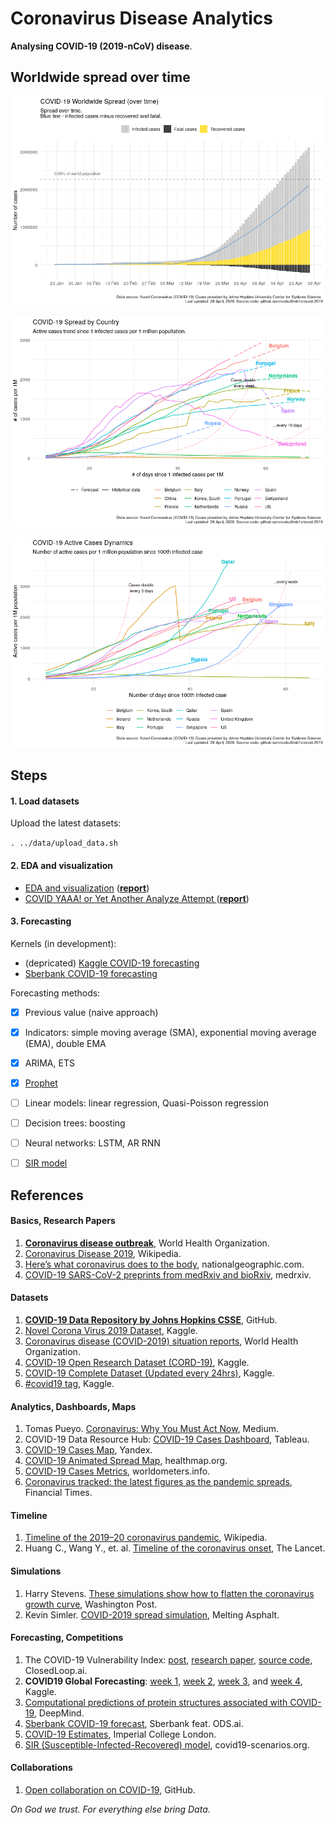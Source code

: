 # Coronavirus Disease Analytics

**Analysing COVID-19 (2019-nCoV) disease**.


## Worldwide spread over time


![worldwide spread over time](src/covid-19-eda_files/figure-gfm/worldwide_spread_over_time-1.png)

![infected by countries prediction](src/covid-19-yaaa_files/figure-gfm/infected_by_countries_pred-1.png)

![active cases dynamics](src/covid-19-eda_files/figure-gfm/active-cases-dynamics-1.png)


## Steps


#### 1. Load datasets

Upload the latest datasets:

`. ../data/upload_data.sh`


#### 2. EDA and visualization

- [EDA and visualization](src/covid-19-eda.Rmd) (**[report](src/covid-19-eda.md)**)
- [COVID YAAA! or Yet Another Analyze Attempt ](src/covid-19-yaaa.Rmd) (**[report](src/covid-19-yaaa.md)**)


#### 3. Forecasting

Kernels (in development):

- (depricated) [Kaggle COVID-19 forecasting](src/kaggle-covid-forecasting.R) 
- [Sberbank COVID-19 forecasting](src/sberbank-covid-forecasting.R) 

Forecasting methods:

- [x] Previous value (naive approach)
- [x] Indicators: simple moving average (SMA), exponential moving average (EMA), double EMA
- [x] ARIMA, ETS
- [x] [Prophet](https://facebook.github.io/prophet/) 
- [ ] Linear models: linear regression, Quasi-Poisson regression 
- [ ] Decision trees: boosting
- [ ] Neural networks: LSTM, AR RNN
- [ ] [SIR model](https://www.kaggle.com/jordimas/differential-evolution-to-fit-covid-19-sir-model)



## References


#### Basics, Research Papers

1. [**Coronavirus disease outbreak**](https://www.who.int/emergencies/diseases/novel-coronavirus-2019/), World Health Organization.
1. [Coronavirus Disease 2019](https://en.wikipedia.org/wiki/Coronavirus_disease_2019), Wikipedia.
1. [Here’s what coronavirus does to the body](https://www.nationalgeographic.com/science/2020/02/here-is-what-coronavirus-does-to-the-body/), nationalgeographic.com.
1. [COVID-19 SARS-CoV-2 preprints from medRxiv and bioRxiv](https://connect.medrxiv.org/relate/content/181), medrxiv.


#### Datasets

1. [**COVID-19 Data Repository by Johns Hopkins CSSE**](https://github.com/CSSEGISandData/COVID-19), GitHub.
1. [Novel Corona Virus 2019 Dataset](https://www.kaggle.com/sudalairajkumar/novel-corona-virus-2019-dataset), Kaggle.
1. [Coronavirus disease (COVID-2019) situation reports](https://www.who.int/emergencies/diseases/novel-coronavirus-2019/situation-reports), World Health Organization.
1. [COVID-19 Open Research Dataset (CORD-19)](https://www.kaggle.com/allen-institute-for-ai/CORD-19-research-challenge), Kaggle.
1. [COVID-19 Complete Dataset (Updated every 24hrs)](https://www.kaggle.com/imdevskp/corona-virus-report), Kaggle.
1. [#covid19 tag](https://www.kaggle.com/tags/covid19), Kaggle.


#### Analytics, Dashboards, Maps

1. Tomas Pueyo. [Coronavirus: Why You Must Act Now](https://medium.com/@tomaspueyo/coronavirus-act-today-or-people-will-die-f4d3d9cd99ca), Medium.
1. COVID-19 Data Resource Hub: [COVID-19 Cases Dashboard](https://public.tableau.com/profile/covid.19.data.resource.hub#!/vizhome/COVID-19Cases_15840488375320/COVID-19Cases), Tableau.
1. [COVID-19 Cases Map](https://yandex.ru/web-maps/covid19), Yandex.
1. [COVID-19 Animated Spread Map](https://www.healthmap.org/covid-19/), healthmap.org.
1. [COVID-19 Cases Metrics](https://www.worldometers.info/coronavirus/), worldometers.info.
1. [Coronavirus tracked: the latest figures as the pandemic spreads](https://www.ft.com/coronavirus-latest), Financial Times.


#### Timeline

1. [Timeline of the 2019–20 coronavirus pandemic](https://en.wikipedia.org/wiki/Timeline_of_the_2019%E2%80%9320_coronavirus_pandemic), Wikipedia.
2. Huang C., Wang Y., et. al. [Timeline of the coronavirus onset](https://els-jbs-prod-cdn.literatumonline.com/pb/assets/raw/Lancet/infographics/coronavirus/Coronavirus_MedianTimeline_Infographic-1584612208650.jpg), The Lancet.


#### Simulations

1. Harry Stevens. [These simulations show how to flatten the coronavirus growth curve](https://www.washingtonpost.com/graphics/2020/world/corona-simulator/), Washington Post.
1. Kevin Simler. [COVID-2019 spread simulation](https://www.meltingasphalt.com/interactive/outbreak/), Melting Asphalt.


#### Forecasting, Competitions

1. The COVID-19 Vulnerability Index: [post](https://closedloop.ai/open-source-data-science-to-fight-covid-19-corona-virus/), [research paper](https://arxiv.org/abs/2003.07347), [source code](https://github.com/closedloop-ai/cv19index), ClosedLoop.ai.
1. **COVID19 Global Forecasting**: [week 1](https://www.kaggle.com/c/covid19-global-forecasting-week-1), [week 2](https://www.kaggle.com/c/covid19-global-forecasting-week-2), [week 3](https://www.kaggle.com/c/covid19-global-forecasting-week-3), and [week 4](https://www.kaggle.com/c/covid19-global-forecasting-week-4), Kaggle. 
1. [Computational predictions of protein structures associated with COVID-19](https://deepmind.com/research/open-source/computational-predictions-of-protein-structures-associated-with-COVID-19), DeepMind.
1. [Sberbank COVID-19 forecast](https://ods.ai/competitions/sberbank-covid19-forecast), Sberbank feat. ODS.ai.
1. [COVID-19 Estimates](https://imperialcollegelondon.github.io/covid19estimates/#/), Imperial College London.
1. [SIR (Susceptible-Infected-Recovered) model](https://covid19-scenarios.org/), covid19-scenarios.org.


#### Collaborations

1. [Open collaboration on COVID-19](https://github.blog/2020-03-23-open-collaboration-on-covid-19/), GitHub.



*On God we trust. For everything else bring Data.*

